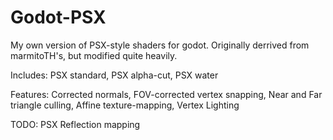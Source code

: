 # Godot-PSX
My own version of PSX-style shaders for godot. Originally derrived from marmitoTH's, but modified quite heavily.

Includes:
PSX standard,
PSX alpha-cut,
PSX water

Features:
Corrected normals,
FOV-corrected vertex snapping,
Near and Far triangle culling,
Affine texture-mapping,
Vertex Lighting

TODO:
PSX Reflection mapping
